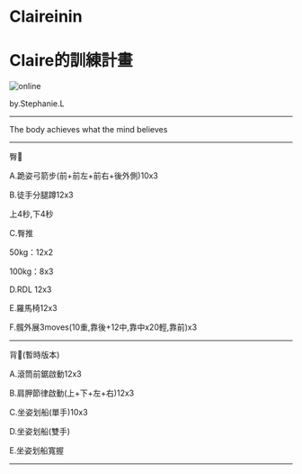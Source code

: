 # Claireinin
<html>
  <head>
    <meta charset="UTF-8">
   
  </head>
  <body>
    <h1>Claire的訓練計畫</h1>
    <img src="https://custom-images.strikinglycdn.com/res/hrscywv4p/image/upload/c_limit,fl_lossy,h_600,w_800,f_auto,q_auto/6854615/492705_919805.jpeg" alt="online">
    <p> by.Stephanie.L </p>
    <hr>
    <p>The body achieves what the mind believes  </p>
    <hr>
    <p>臀🍑</p>
    <p>A.跪姿弓箭步(前+前左+前右+後外側)10x3</p>
    <p>B.徒手分腿蹲12x3 </p>
    <p>上4秒,下4秒</p>
    <p>C.臀推</p>
    <p>50kg：12x2</p>
    <p>100kg：8x3</p>
    <p>D.RDL 12x3</p>
    <p>E.羅馬椅12x3</p>
    <p>F.髖外展3moves(10重,靠後+12中,靠中x20輕,靠前)x3</p>
    <hr>
</body>
</html>
  <p>背🐚(暫時版本)</p>
<p>A.滾筒前鋸啟動12x3<p>
<p>B.肩胛節律啟動(上+下+左+右)12x3<p>
<p>C.坐姿划船(單手)10x3</p>
<p>D.坐姿划船(雙手)</p>
<p>E.坐姿划船寬握</p>
   <hr>
